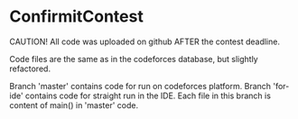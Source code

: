 # ConfirmitContest

CAUTION! All code was uploaded on github AFTER the contest deadline.

Code files are the same as in the codeforces database, but slightly refactored.

Branch 'master' contains code for run on codeforces platform.
Branch 'for-ide' contains code for straight run in the IDE. Each file in this branch is content of main() in 'master' code.
